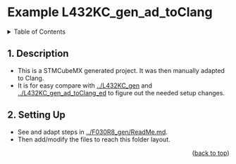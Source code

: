 <div id="top">

# Example L432KC_gen_ad_toClang

<details><summary>Table of Contents</summary><ol><!-- TABLE OF CONTENTS START -->

<!-- 
Table of Contents Generation:
- Install vsCode extension "Markdown TOC" from dumeng 
- Use Shift-Ctrl-P "markdownTOC:generate" to get the automatic numbering.
- replace "<a id=" with "<a id=" 
-->

<!-- vscode-markdown-toc -->
* 1. [Description](#description)
* 2. [Setting Up](#setting-up)

<!-- vscode-markdown-toc-config
	numbering=true
	autoSave=true
	/vscode-markdown-toc-config -->
<!-- /vscode-markdown-toc -->

</div></ol></details><!-- TABLE OF CONTENTS END -->

##  1. <a id='description'></a>Description

- This is a STMCubeMX generated project. It was then manually adapted to Clang.
- It is for easy compare with  [../L432KC_gen](../L432KC_gen) and [../L432KC_gen_ad_toClang_ed](../L432KC_gen_ad_toClang_ed) to figure out the needed setup changes.

##  2. <a id='setting-up'></a>Setting Up

- See and adapt steps in [../F030R8_gen/ReadMe.md](../F030R8_gen/ReadMe.md).
- Then add/modify the files to reach this folder layout.

<p align="right">(<a href="#top">back to top</a>)</p>
